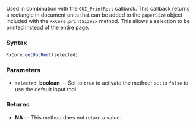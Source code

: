 Used in combination with the `GUI_PrintRect` callback. This callback returns a rectangle in document units that can be added to the `paperSize` object included with the `RxCore.printSizeEx` method. This allows a selection to be printed instead of the entire page.

### Syntax

```typescript
RxCore.getDocRect(selected)
```

### Parameters

- `selected`: **boolean** — Set to `true` to activate the method; set to `false` to use the default input tool.

### Returns

- **NA** — This method does not return a value.